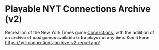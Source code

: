 # Playable NYT Connections Archive (v2)

Recreation of the New York Times game [Connections](https://www.nytimes.com/games/connections), with the addition of an archive of past games available to be played at any time. See it here: https://nyt-connections-archive-v2.vercel.app/

